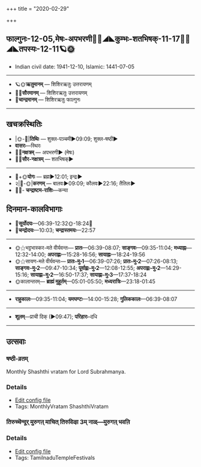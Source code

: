 +++
title = "2020-02-29"

+++
## फाल्गुनः-12-05,मेषः-अपभरणी🌛🌌◢◣कुम्भः-शतभिषक्-11-17🌌🌞◢◣तपस्यः-12-11🪐🌞
- Indian civil date: 1941-12-10, Islamic: 1441-07-05
___________________
- 🪐🌞**ऋतुमानम्** — शिशिरऋतुः उत्तरायणम्
- 🌌🌞**सौरमानम्** — शिशिरऋतुः उत्तरायणम्
- 🌛**चान्द्रमानम्** — शिशिरऋतुः फाल्गुनः
___________________


## खचक्रस्थितिः
- |🌞-🌛|**तिथिः** — शुक्ल-पञ्चमी►09:09; शुक्ल-षष्ठी►  
- **वासरः**—स्थिरः  
- 🌌🌛**नक्षत्रम्** — अपभरणी► (मेषः)  
- 🌌🌞**सौर-नक्षत्रम्** — शतभिषक्►  
___________________
- 🌛+🌞**योगः** — ब्रह्म►12:01; इन्द्रः►  
- २|🌛-🌞|**करणम्** — बालवः►09:09; कौलवः►22:16; तैतिलः►  
- 🌌🌛- **चन्द्राष्टम-राशिः**—कन्या  


## दिनमान-कालविभागाः
- 🌅**सूर्योदयः**—06:39-12:32🌞️-18:24🌇  
- 🌛**चन्द्रोदयः**—10:03; **चन्द्रास्तमयः**—22:57  
___________________
- 🌞⚝भट्टभास्कर-मते वीर्यवन्तः— **प्रातः**—06:39-08:07; **साङ्गवः**—09:35-11:04; **मध्याह्नः**—12:32-14:00; **अपराह्णः**—15:28-16:56; **सायाह्नः**—18:24-19:56  
- 🌞⚝सायण-मते वीर्यवन्तः— **प्रातः-मु॰1**—06:39-07:26; **प्रातः-मु॰2**—07:26-08:13; **साङ्गवः-मु॰2**—09:47-10:34; **पूर्वाह्णः-मु॰2**—12:08-12:55; **अपराह्णः-मु॰2**—14:29-15:16; **सायाह्णः-मु॰2**—16:50-17:37; **सायाह्णः-मु॰3**—17:37-18:24  
- 🌞कालान्तरम्— **ब्राह्मं मुहूर्तम्**—05:01-05:50; **मध्यरात्रिः**—23:18-01:45  
___________________
- **राहुकालः**—09:35-11:04; **यमघण्टः**—14:00-15:28; **गुलिककालः**—06:39-08:07  
___________________
- **शूलम्**—प्राची दिक् (►09:47); **परिहारः**–दधि  
___________________

## उत्सवाः
### षष्ठी-व्रतम्

Monthly Shashthi vratam for Lord Subrahmanya.

### Details
- [Edit config file](https://github.com/sanskrit-coders/adyatithi/tree/master/devatA/kaumAra/description_only/SaSThI-vratam.toml)
- Tags: MonthlyVratam ShashthiVratam


### तिरुच्चॆन्दूर् मुरुगऩ् माचित् तिरुविऴा 3म् नाळ्—मुरुगऩ् भवऩि



### Details
- [Edit config file](https://github.com/sanskrit-coders/adyatithi/tree/master/temples/Tamil/relative_event/tiruccendUr%20mAcit%20tiruvizhA%20nir2aivu/offset__-9/tiruccendUr%20murugan2%20mAcit%20tiruvizhA%20%23%233%23%23m%20nAL%E2%80%94murugan2%20bhavan2i.toml)
- Tags: TamilnaduTempleFestivals

